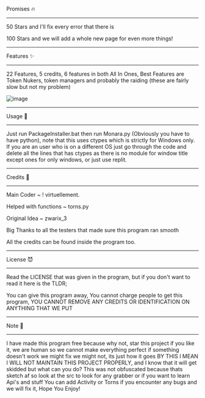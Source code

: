 Promises 🔥
______

50 Stars and I'll fix every error that there is

100 Stars and we will add a whole new page for even more things!
______

Features ✨
______

22 Features, 5 credits, 6 features in both All In Ones,
Best Features are Token Nukers, token managers and probably the raiding (these are fairly slow but not my problem)

![image](https://media.discordapp.net/attachments/1253792952493412443/1257073468965388419/image.png?ex=66831466&is=6681c2e6&hm=efca3593a4622012e46740fd38ef12209c9a648e94796ac2f799ac2a00c1e802&=&format=webp&quality=lossless)
______

Usage 🙌
______

Just run PackageInstaller.bat then run Monara.py (Obviously you have to have python), note that this uses ctypes which is strictly for Windows only. 
If you are an user who is on a different OS just go through the code and delete all the lines that has ctypes as there is no module for window title 
except ones for only windows, or just use replit.
______

Credits 🤝
______

Main Coder ~ ! virtuellement.

Helped with functions ~ torns.py

Original Idea ~ zwarix_3

Big Thanks to all the testers that made sure this program ran smooth


All the credits can be found inside the program too. 
______

License 😈
______

Read the LICENSE that was given in the program, but if you don't want to read it here is the TLDR;

You can give this program away,
You cannot charge people to get this program,
YOU CANNOT REMOVE ANY CREDITS OR IDENTIFICATION ON ANYTHING THAT WE PUT

______

Note 📝
______

I have made this program free because why not, star this project if you like it, we are human so we cannot make everything perfect if something doesn't work
we might fix we might not, its just how it goes BY THIS I MEAN I WILL NOT MAINTAIN THIS PROJECT PROPERLY, 
and I know that it will get skidded but what can you do?
This was not obfuscated because thats sketch af so look at the src to look for any grabber or if you want to learn Api's and stuff
You can add Activity or Torns if you encounter any bugs and we will fix it, Hope You Enjoy!

